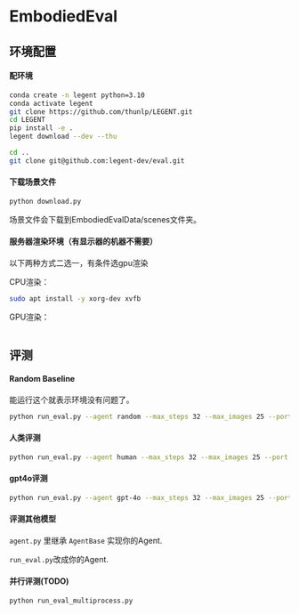 # EmbodiedEval

## 环境配置

#### 配环境

```bash
conda create -n legent python=3.10
conda activate legent
git clone https://github.com/thunlp/LEGENT.git
cd LEGENT
pip install -e .
legent download --dev --thu
```

```bash
cd ..
git clone git@github.com:legent-dev/eval.git
```

#### 下载场景文件

```bash
python download.py
```

场景文件会下载到EmbodiedEvalData/scenes文件夹。

#### 服务器渲染环境（有显示器的机器不需要）

以下两种方式二选一，有条件选gpu渲染

CPU渲染：

```bash
sudo apt install -y xorg-dev xvfb
```

GPU渲染：

```bash

```

## 评测

#### Random Baseline

能运行这个就表示环境没有问题了。

```bash
python run_eval.py --agent random --max_steps 32 --max_images 25 --port 50051 --test_case_start=0 --all
```

#### 人类评测

```bash
python run_eval.py --agent human --max_steps 32 --max_images 25 --port 50051 --test_case_start=0 --all
```

#### gpt4o评测

```bash
python run_eval.py --agent gpt-4o --max_steps 32 --max_images 25 --port 50051 --test_case_start=0 --all
```

#### 评测其他模型

`agent.py` 里继承 `AgentBase` 实现你的Agent.

`run_eval.py`改成你的Agent.

#### 并行评测(TODO)

```python run_eval_multiprocess.py```